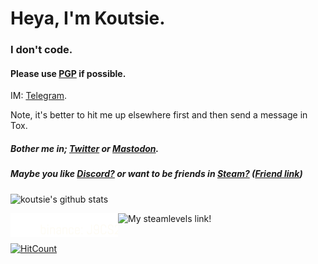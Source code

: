 # Heya, I'm Koutsie. 
### I don't code.
#### Please use [PGP](https://koutsie.github.io/pgp.html) if possible.

IM: [Telegram](https://t.me/scafizion).

Note, it's better to hit me up elsewhere first and then send a message in Tox.
##### Bother me in; [Twitter](https://twitter.com/notkoutsie) or [Mastodon](https://mastodon.technology/@koutsie).
##### Maybe you like [Discord?](https://dsc.bio/ko) or want to be friends in [Steam?](https://steamcommunity.com/id/koutsie/) ([Friend link](https://s.team/p/pvc-bmhq))


![koutsie's github stats](https://github-readme-stats.vercel.app/api?username=koutsie&show_icons=true&hide_border=true&theme=synthwave)<br>



<a href="https://www.binance.com/en/register?ref=J9CS2OPJ" target="_blank"><img src="sex.svg" alt="Binance" align="left" height="38" ></a>
<a href="https://steamlevels.com/r/k" target="_blank"><img src="https://static.steamlevels.com/img/SteamLevelsGif.gif" alt="My steamlevels link!" align="left" height="38" ></a>

<br><br>



[![HitCount](http://hits.dwyl.com/koutsie/koutsie.svg)](http://hits.dwyl.com/koutsie/koutsie)

